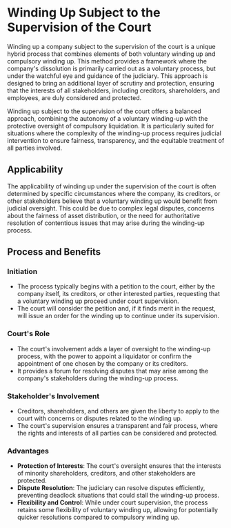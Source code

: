 # Winding Up Subject to the Supervision of the Court

Winding up a company subject to the supervision of the court is a unique hybrid process that combines elements of both voluntary winding up and compulsory winding up. This method provides a framework where the company's dissolution is primarily carried out as a voluntary process, but under the watchful eye and guidance of the judiciary. This approach is designed to bring an additional layer of scrutiny and protection, ensuring that the interests of all stakeholders, including creditors, shareholders, and employees, are duly considered and protected.


Winding up subject to the supervision of the court offers a balanced approach, combining the autonomy of a voluntary winding-up with the protective oversight of compulsory liquidation. It is particularly suited for situations where the complexity of the winding-up process requires judicial intervention to ensure fairness, transparency, and the equitable treatment of all parties involved.

## Applicability

The applicability of winding up under the supervision of the court is often determined by specific circumstances where the company, its creditors, or other stakeholders believe that a voluntary winding up would benefit from judicial oversight. This could be due to complex legal disputes, concerns about the fairness of asset distribution, or the need for authoritative resolution of contentious issues that may arise during the winding-up process.

## Process and Benefits

### Initiation

- The process typically begins with a petition to the court, either by the company itself, its creditors, or other interested parties, requesting that a voluntary winding up proceed under court supervision.
- The court will consider the petition and, if it finds merit in the request, will issue an order for the winding up to continue under its supervision.

### Court's Role

- The court's involvement adds a layer of oversight to the winding-up process, with the power to appoint a liquidator or confirm the appointment of one chosen by the company or its creditors.
- It provides a forum for resolving disputes that may arise among the company's stakeholders during the winding-up process.

### Stakeholder's Involvement

- Creditors, shareholders, and others are given the liberty to apply to the court with concerns or disputes related to the winding up.
- The court's supervision ensures a transparent and fair process, where the rights and interests of all parties can be considered and protected.

### Advantages

- **Protection of Interests**: The court's oversight ensures that the interests of minority shareholders, creditors, and other stakeholders are protected.
- **Dispute Resolution**: The judiciary can resolve disputes efficiently, preventing deadlock situations that could stall the winding-up process.
- **Flexibility and Control**: While under court supervision, the process retains some flexibility of voluntary winding up, allowing for potentially quicker resolutions compared to compulsory winding up.

 
 
